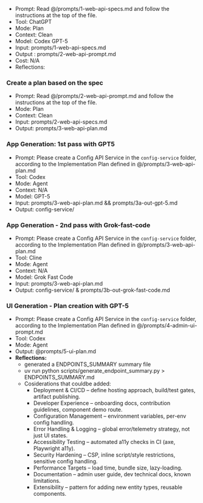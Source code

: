 - Prompt: Read @/prompts/1-web-api-specs.md and follow the instructions at the top of the file.
- Tool: ChatGPT
- Mode: Plan
- Context: Clean
- Model: Codex GPT-5
- Input: prompts/1-web-api-specs.md
- Output : prompts/2-web-api-prompt.md
- Cost: N/A
- Reflections:

### Create a plan based on the spec
- Prompt: Read @/prompts/2-web-api-prompt.md and follow the instructions at the top of the file.
- Mode: Plan
- Context: Clean
- Input: prompts/2-web-api-specs.md
- Output: prompts/3-web-api-plan.md

### App Generation: 1st pass with GPT5
- Prompt:  Please create a Config API Service in the `config-service` folder, according to the Implementation Plan defined in @/prompts/3-web-api-plan.md
- Tool: Codex
- Mode: Agent
- Context: N/A
- Model: GPT-5
- Input: prompts/3-web-api-plan.md && prompts/3a-out-gpt-5.md
- Output: config-service/

### App Generation - 2nd pass with Grok-fast-code
- Prompt:  Please create a Config API Service in the `config-service` folder, according to the Implementation Plan defined in @/prompts/3-web-api-plan.md
- Tool: Cline
- Mode: Agent
- Context: N/A
- Model: Grok Fast Code
- Input: prompts/3-web-api-plan.md
- Output: config-service/ & prompts/3b-out-grok-fast-code.md


### UI Generation - Plan creation with GPT-5
- Prompt:  Please create a Config API Service in the `config-service` folder, according to the Implementation Plan defined in @/prompts/4-admin-ui-prompt.md
- Tool: Codex
- Mode: Agent
- Output: @prompts/5-ui-plan.md
- **Reflections:**
  - generated a ENDPOINTS_SUMMARY summary file
  - uv run python scripts/generate_endpoint_summary.py > ENDPOINTS_SUMMARY.md
  - Cosiderations that couldbe added:
    - Deployment & CI/CD – define hosting approach, build/test gates, artifact publishing.
    - Developer Experience – onboarding docs, contribution guidelines, component demo route.
    - Configuration Management – environment variables, per-env config handling.
    - Error Handling & Logging – global error/telemetry strategy, not just UI states.
    - Accessibility Testing – automated a11y checks in CI (axe, Playwright a11y).
    - Security Hardening – CSP, inline script/style restrictions, sensitive config handling.
    - Performance Targets – load time, bundle size, lazy-loading.
    - Documentation – admin user guide, dev technical docs, known limitations.
    - Extensibility – pattern for adding new entity types, reusable components.